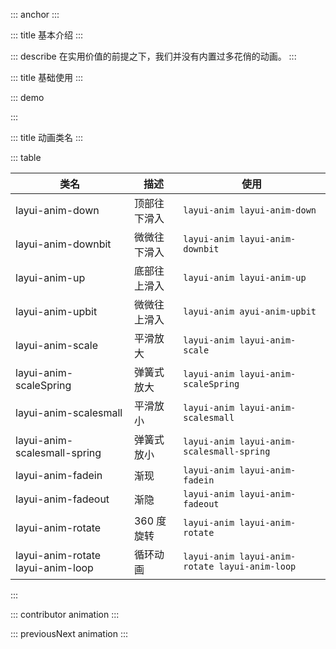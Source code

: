 ::: anchor
:::

::: title 基本介绍
:::

::: describe 在实用价值的前提之下，我们并没有内置过多花俏的动画。
:::

::: title 基础使用
:::

::: demo

<template>
  <div class="anim">
    <ul class="layui-border-box site-doc-icon site-doc-anim">
      <li style="height:auto">
        <div class="layui-anim layui-anim-down" @click="replay">顶部往下滑入</div>
        <div class="code">layui-anim-down</div>
      </li>
      <li style="height:auto">
        <div class="layui-anim layui-anim-downbit" @click="replay">微微往下滑入</div>
        <div class="code">layui-anim-downbit</div>
      </li>
      <li style="height:auto">
        <div class="layui-anim layui-anim-up" @click="replay">底部往上滑入</div>
        <div class="code">layui-anim-up</div>
      </li>
      <li style="height:auto">
        <div class="layui-anim layui-anim-upbit" @click="replay">微微往上滑入</div>
        <div class="code">layui-anim-upbit</div>
      </li>
      <li style="height:auto">
        <div class="layui-anim layui-anim-scale" @click="replay">平滑放大</div>
        <div class="code">layui-anim-scale</div>
      </li>
      <li style="height:auto">
        <div class="layui-anim layui-anim-scaleSpring" @click="replay">弹簧式放大</div>
        <div class="code">layui-anim-scaleSpring</div>
      </li>
      <li style="height:auto">
        <div class="layui-anim layui-anim-scalesmall" @click="replay">平滑放小</div>
        <div class="code">layui-anim-scalesmall</div>
      </li>
      <li style="height:auto">
        <div class="layui-anim layui-anim-scalesmall-spring" @click="replay">弹簧式放小</div>
        <div class="code">layui-anim-scalesmall-spring</div>
      </li>
      <li style="height:auto">
        <div class="layui-anim layui-anim-fadein" @click="replay">渐现</div>
        <div class="code">layui-anim-fadein</div>
      </li>
      <li style="height:auto">
        <div class="layui-anim" @click="replay($event,'layui-anim-fadeout')">渐隐</div>
        <div class="code">layui-anim-fadeout</div>
      </li>
      <li style="height:auto">
        <div class="layui-anim layui-anim-rotate" @click="replay">360度旋转</div>
        <div class="code">layui-anim-rotate</div>
      </li>
      <li style="height:auto">
        <div class="layui-anim layui-anim-rotate layui-anim-loop" @click="replay">循环动画</div>
        <div class="code">追加：layui-anim-loop</div>
      </li>
    </ul>
  </div>
</template>

<script>
import { ref } from 'vue'

export default {
  setup() {
    const replay = (e, animClass) => {
      const el = e.currentTarget;
      const targetClass = el.classList[1];
      if(!targetClass){
        el.classList.add(animClass);
      }else{
        el.classList.remove(targetClass);
        setTimeout(() => {
          el.classList.add(targetClass);
        },100) 
      }
    }
    return {
      replay
    }
  }
}
</script>

:::

::: title 动画类名
:::

::: table

| 类名                             | 描述         | 使用                                           |
| ---------------------------------| ------------ | ---------------------------------------------- |
| layui-anim-down                  | 顶部往下滑入 | `layui-anim layui-anim-down`                   |
| layui-anim-downbit               | 微微往下滑入 | `layui-anim layui-anim-downbit`                |
| layui-anim-up                    | 底部往上滑入 | `layui-anim layui-anim-up`                     |
| layui-anim-upbit                 | 微微往上滑入 | `layui-anim ayui-anim-upbit`                   |
| layui-anim-scale                 | 平滑放大     | `layui-anim layui-anim-scale`                  |
| layui-anim-scaleSpring           | 弹簧式放大   | `layui-anim layui-anim-scaleSpring`            |
| layui-anim-scalesmall            | 平滑放小     | `layui-anim layui-anim-scalesmall`             |
| layui-anim-scalesmall-spring     | 弹簧式放小   | `layui-anim layui-anim-scalesmall-spring`      |
| layui-anim-fadein                | 渐现         | `layui-anim layui-anim-fadein`                 |
| layui-anim-fadeout               | 渐隐         | `layui-anim layui-anim-fadeout`                |
| layui-anim-rotate                | 360 度旋转   | `layui-anim layui-anim-rotate`                 |
| layui-anim-rotate layui-anim-loop| 循环动画     | `layui-anim layui-anim-rotate layui-anim-loop` |

:::

::: contributor animation
:::

::: previousNext animation
:::